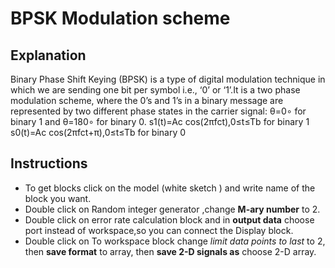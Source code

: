 # BPSK Modulation scheme
## Explanation
Binary Phase Shift Keying (BPSK) is a type of digital modulation technique in which we are sending one bit per symbol i.e., ‘0’ or ‘1’.It is a two phase modulation scheme, where the 0’s and 1’s in a binary message are represented by two different phase states in the carrier signal: θ=0∘ for binary 1 and θ=180∘ for binary 0.
        s1(t)=Ac cos(2πfct),0≤t≤Tb for binary 1
        s0(t)=Ac cos(2πfct+π),0≤t≤Tb for binary 0
        


## Instructions
* To get blocks click on the model (white sketch ) and write name of the block you want.
* Double click on Random integer generator ,change **M-ary number** to 2.
* Double click on error rate calculation block and in **output data** choose port instead of workspace,so you can connect the               Display block.
* Double click on To workspace block change *limit data points to last* to 2, then **save format** to array, 
  then **save 2-D signals as** choose 2-D array.
